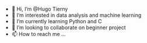 - 👋 Hi, I’m @Hugo Tierny
- 👀 I’m interested in data analysis and machine learning
- 🌱 I’m currently learning Python and C
- 💞️ I’m looking to collaborate on beginner project
- 📫 How to reach me ...

<!---
HugoDeTierny/HugoDeTierny is a ✨ special ✨ repository because its `README.md` (this file) appears on your GitHub profile.
You can click the Preview link to take a look at your changes.
--->
